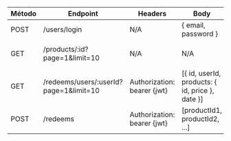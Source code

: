 |Método|Endpoint|Headers|Body|Response|
|---|---|---|---|---|
|POST|/users/login|N/A|{ email, password }|{ jwt: 'jwt' }
|GET|/products/:id?page=1&limit=10|N/A|N/A|[{ id, name, price }]
|GET|/redeems/users/:userId?page=1&limit=10|Authorization: bearer {jwt}|[{ id, userId, products: { id, price }, date }]|{ credits }
|POST|/redeems|Authorization: bearer {jwt}|[productId1, productId2, ...]|{ credits }
